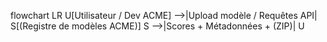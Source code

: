 flowchart LR
U[Utilisateur / Dev ACME] -->|Upload modèle / Requêtes API| S[(Registre de modèles ACME)]
S -->|Scores + Métadonnées + (ZIP)| U
